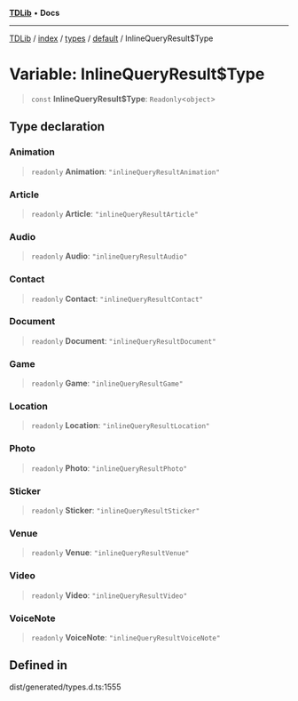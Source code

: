 [**TDLib**](../../../../../../README.md) • **Docs**

***

[TDLib](../../../../../../modules.md) / [index](../../../../../README.md) / [types](../../../README.md) / [default](../README.md) / InlineQueryResult$Type

# Variable: InlineQueryResult$Type

> `const` **InlineQueryResult$Type**: `Readonly`\<`object`\>

## Type declaration

### Animation

> `readonly` **Animation**: `"inlineQueryResultAnimation"`

### Article

> `readonly` **Article**: `"inlineQueryResultArticle"`

### Audio

> `readonly` **Audio**: `"inlineQueryResultAudio"`

### Contact

> `readonly` **Contact**: `"inlineQueryResultContact"`

### Document

> `readonly` **Document**: `"inlineQueryResultDocument"`

### Game

> `readonly` **Game**: `"inlineQueryResultGame"`

### Location

> `readonly` **Location**: `"inlineQueryResultLocation"`

### Photo

> `readonly` **Photo**: `"inlineQueryResultPhoto"`

### Sticker

> `readonly` **Sticker**: `"inlineQueryResultSticker"`

### Venue

> `readonly` **Venue**: `"inlineQueryResultVenue"`

### Video

> `readonly` **Video**: `"inlineQueryResultVideo"`

### VoiceNote

> `readonly` **VoiceNote**: `"inlineQueryResultVoiceNote"`

## Defined in

dist/generated/types.d.ts:1555
